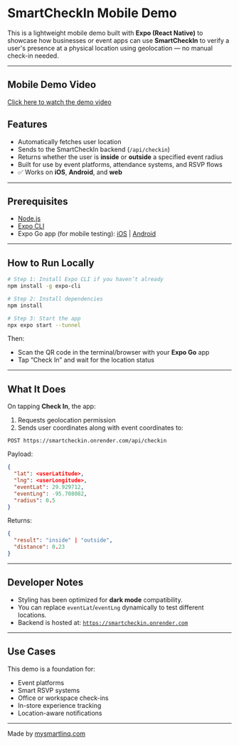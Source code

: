 
# SmartCheckIn Mobile Demo

This is a lightweight mobile demo built with **Expo (React Native)** to showcase how businesses or event apps can use **SmartCheckIn** to verify a user's presence at a physical location using geolocation — no manual check-in needed.

---
##  Mobile Demo Video

[Click here to watch the demo video](https://github.com/OmMistry25/smartcheckin-mobile-demo/releases/tag/v1.0.0)

## Features

- Automatically fetches user location
- Sends to the SmartCheckIn backend (`/api/checkin`)
- Returns whether the user is **inside** or **outside** a specified event radius
- Built for use by event platforms, attendance systems, and RSVP flows
- ✅ Works on **iOS**, **Android**, and **web**

---

## Prerequisites

- [Node.js](https://nodejs.org/)
- [Expo CLI](https://docs.expo.dev/get-started/installation/)
- Expo Go app (for mobile testing): [iOS](https://apps.apple.com/us/app/expo-go/id982107779) | [Android](https://play.google.com/store/apps/details?id=host.exp.exponent)

---

## How to Run Locally

```bash
# Step 1: Install Expo CLI if you haven’t already
npm install -g expo-cli

# Step 2: Install dependencies
npm install

# Step 3: Start the app
npx expo start --tunnel
```

Then:
- Scan the QR code in the terminal/browser with your **Expo Go** app
- Tap “Check In” and wait for the location status

---

## What It Does

On tapping **Check In**, the app:

1. Requests geolocation permission
2. Sends user coordinates along with event coordinates to:

```
POST https://smartcheckin.onrender.com/api/checkin
```

Payload:
```json
{
  "lat": <userLatitude>,
  "lng": <userLongitude>,
  "eventLat": 29.929712,
  "eventLng": -95.708082,
  "radius": 0.5
}
```

Returns:
```json
{
  "result": "inside" | "outside",
  "distance": 0.23
}
```

---

## Developer Notes

- Styling has been optimized for **dark mode** compatibility.
- You can replace `eventLat`/`eventLng` dynamically to test different locations.
- Backend is hosted at: [`https://smartcheckin.onrender.com`](https://smartcheckin.onrender.com)

---

## Use Cases

This demo is a foundation for:
- Event platforms
- Smart RSVP systems
- Office or workspace check-ins
- In-store experience tracking
- Location-aware notifications

---

Made by [mysmartlinq.com](https://mysmartlinq.com)
